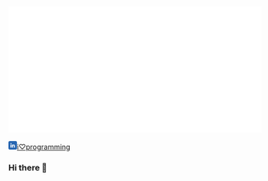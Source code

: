 ![Luciano Pereira](./assets/lucianopereira.svg)


<a href="https://www.linkedin.com/in/i♡programming"><img width="17px" height="17px" src="./assets/linkedin.svg" alt="LinkedIn"/>i♡programming</a>




### Hi there 👋

<!--
**thisIsMySourceCode/thisIsMySourceCode** is a ✨ _special_ ✨ repository because its `README.md` (this file) appears on your GitHub profile.

Here are some ideas to get you started:

- 🔭 I’m currently working on ...
- 🌱 I’m currently learning ...
- 👯 I’m looking to collaborate on ...
- 🤔 I’m looking for help with ...
- 💬 Ask me about ...
- 📫 How to reach me: ...
- 😄 Pronouns: ...
- ⚡ Fun fact: ...
-->
